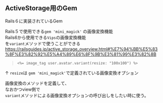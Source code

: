 ## ActiveStorage用のGem
Rails６に実装されているGem  

Rails５で使用できる```gem 'mini_magick'``` の画像変換機能  
Rails6から使用できる```Vips```の画像変換機能  
を```variant```メソッドで使うことができる  
https://railsguides.jp/active_storage_overview.html#%E7%94%BB%E5%83%8F%E3%82%92%E5%A4%89%E6%8F%9B%E3%81%99%E3%82%8B

> ```
> <%= image_tag user.avatar.variant(resize: "100x100") %>
> ```
↑
```resize```は
```gem 'mini_magick'```で定義されている画像変換オプション

画像変換のメソッドを定義して、  
なおかつview側で  
```variant```メソッドによる画像変換オプションの呼び出しをしたい時に使う。
